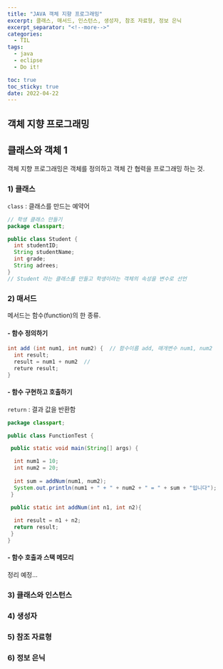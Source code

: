 ```yaml
---
title: "JAVA 객체 지향 프로그래밍"
excerpt: 클래스, 매서드, 인스턴스, 생성자, 참조 자료형, 정보 은닉
excerpt_separator: "<!--more-->"
categories:
  - TIL
tags:
  - java
  - eclipse
  - Do it!

toc: true
toc_sticky: true
date: 2022-04-22
---
```


## 객체 지향 프로그래밍

## 클래스와 객체 1

객체 지향 프로그래밍은 객체를 정의하고 객체 간 협력을 프로그래밍 하는 것.

### 1) 클래스

`class` : 클래스를 만드는 예약어

```java
// 학생 클래스 만들기
package classpart;

public class Student {
  int studentID;
  String studentName;
  int grade;
  String adrees;
}
// Student 라는 클래스를 만들고 학생이라는 객체의 속성을 변수로 선언
```

### 2) 매서드

메서드는 함수(function)의 한 종류.

#### - 함수 정의하기

```java
int add (int num1, int num2) {  // 함수이름 add, 매개변수 num1, num2
  int result;
  result = num1 + num2  // 
  reture result;
}
```

#### - 함수 구현하고 호출하기

`return` : 결과 값을 반환함

```java
package classpart;

public class FunctionTest {

 public static void main(String[] args) {

  int num1 = 10;
  int num2 = 20;
  
  int sum = addNum(num1, num2);
  System.out.println(num1 + " + " + num2 + " = " + sum + "입니다");
 }

 public static int addNum(int n1, int n2){
  
  int result = n1 + n2;
  return result;
 }
}
```

#### - 함수 호출과 스택 메모리

정리 예정...

### 3) 클래스와 인스턴스

### 4) 생성자

### 5) 참조 자료형

### 6) 정보 은닉
